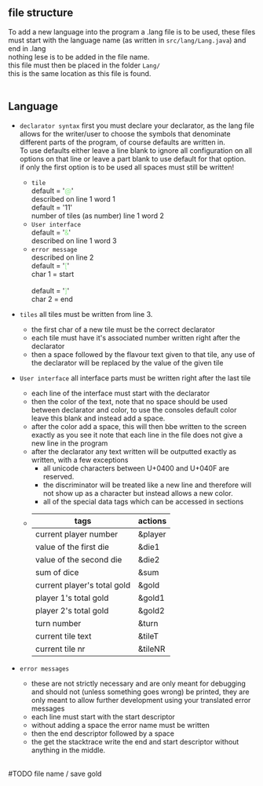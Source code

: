 ## file structure
To add a new language into the program a .lang file is to be used, these files must start with the language name (as written in `src/lang/Lang.java`) and end in .lang<br>
nothing lese is to be added in the file name.<br>
this file must then be placed in the folder `Lang/`<br>
this is the same location as this file is found.
<br><br>
## Language
- `declarator syntax` first you must declare your declarator, as the lang file allows for the writer/user to choose the symbols that denominate different parts of the program, of course defaults are written in. <br>To use defaults either leave a line blank to ignore all configuration on all options on that line or leave a part blank to use default for that option.<br>if only the first  option is to be used all spaces must still be written!

  - `tile`<br>
  default = '<span style="color:lightgreen">@</span>'<br>
  described on line 1 word 1<br>
  default = '11'<br>
  number of tiles (as number) line 1 word 2
  - `User interface`<br>
  default = '<span style="color:lightgreen">&</span>'<br>
  described on line 1 word 3
  - `error message`<br>
  described on line 2<br>
  default = '<span style="color:lightgreen">[</span>'<br>
  char 1 = start<br><br>
  default = '<span style="color:lightgreen">]</span>'<br>
  char 2 = end

- `tiles` all tiles must be written from line 3.
  - the first char of a new tile must be the correct declarator
  - each tile must have it's associated number written right after the declarator
  - then a space followed by the flavour text given to that tile, any use of the declarator will be replaced by the value of the given tile
- `User interface` all interface parts must be written right after the last tile
  - each line of the interface must start with the declarator
  - then the color of the text, note that no space should be used between declarator and color, to use the consoles default color leave this blank  and instead add a space.
  - after the color add a space, this will then bbe written to the screen exactly as you see it note that each line in the file does not give a new line in the program
  - after the declarator any text written will be outputted exactly as written, with a few exceptions
    - all unicode characters between U+0400 and U+040F are reserved.
    - the discriminator will be treated like a new line and therefore will not show up as a character but instead allows a new color. 
    - all of the special data tags which can be accessed in sections<br>
  - | tags                        | actions |
    |-----------------------------|---------|
    | current player number       | &player |<#TODO all actions should be in `this`>
    | value of the first die      | &die1   |
    | value of the second die     | &die2   |
    | sum of dice                 | &sum    |
    | current player's total gold | &gold   |
    | player 1's total gold       | &gold1  |
    | player 2's total gold       | &gold2  |
    | turn number                 | &turn   |
    | current tile text           | &tileT  |
    | current tile nr             | &tileNR |
- `error messages`
  - these are not strictly necessary and are only meant for debugging and should not (unless something goes wrong) be printed, they are only meant to allow further development using your translated error messages
  - each line must start with the start descriptor
  - without adding a space the error name must be written
  - then the end descriptor followed by a space
  - the get the stacktrace write the end and start descriptor without anything in the middle.

<br>
#TODO file name / save gold